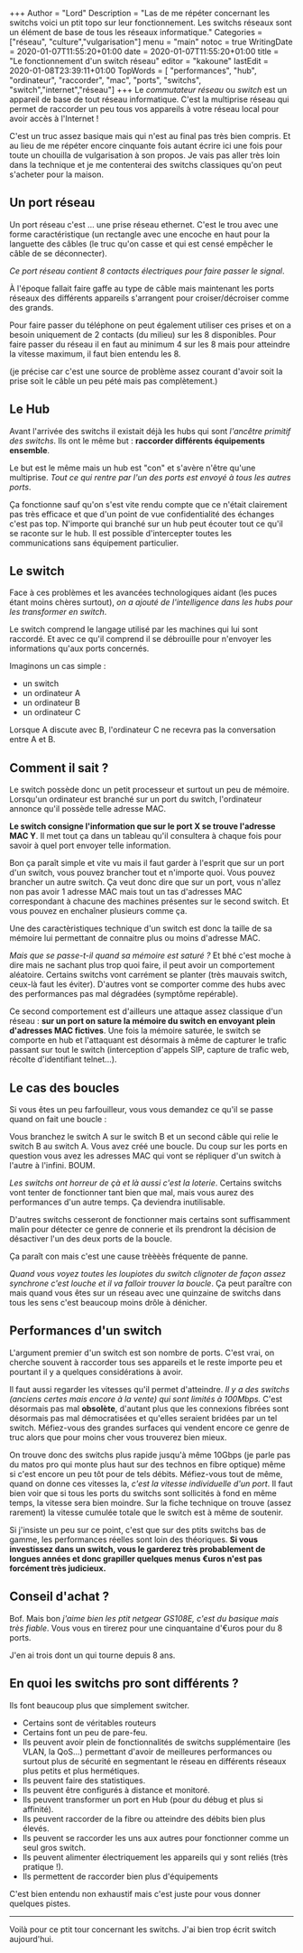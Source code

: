 +++
Author = "Lord"
Description = "Las de me répéter concernant les switchs voici un ptit topo sur leur fonctionnement. Les switchs réseaux sont un élément de base de tous les réseaux informatique."
Categories = ["réseau", "culture","vulgarisation"]
menu = "main"
notoc = true
WritingDate = 2020-01-07T11:55:20+01:00
date = 2020-01-07T11:55:20+01:00
title = "Le fonctionnement d'un switch réseau"
editor = "kakoune"
lastEdit = 2020-01-08T23:39:11+01:00
TopWords = [  "performances", "hub", "ordinateur", "raccorder", "mac", "ports", "switchs", "switch","internet","réseau"]
+++
Le *commutateur réseau* ou *switch* est un appareil de base de tout réseau informatique.
C'est la multiprise réseau qui permet de raccorder un peu tous vos appareils à votre réseau local pour avoir accès à l'Internet !

C'est un truc assez basique mais qui n'est au final pas très bien compris.
Et au lieu de me répéter encore cinquante fois autant écrire ici une fois pour toute un chouilla de vulgarisation à son propos.
Je vais pas aller très loin dans la technique et je me contenterai des switchs classiques qu'on peut s'acheter pour la maison.

## Un port réseau
Un port réseau c'est … une prise réseau ethernet.
C'est le trou avec une forme caractéristique (un rectangle avec une encoche en haut pour la languette des câbles (le truc qu'on casse et qui est censé empêcher le câble de se déconnecter).

*Ce port réseau contient 8 contacts électriques pour faire passer le signal*.

À l'époque fallait faire gaffe au type de câble mais maintenant les ports réseaux des différents appareils s'arrangent pour croiser/décroiser comme des grands.

Pour faire passer du téléphone on peut également utiliser ces prises et on a besoin uniquement de 2 contacts (du milieu) sur les 8 disponibles.
Pour faire passer du réseau il en faut au minimum 4 sur les 8 mais pour atteindre la vitesse maximum, il faut bien entendu les 8.

(je précise car c'est une source de problème assez courant d'avoir soit la prise soit le câble un peu pété mais pas complètement.)

## Le Hub
Avant l'arrivée des switchs il existait déjà les hubs qui sont *l'ancêtre primitif des switchs*.
Ils ont le même but : **raccorder différents équipements ensemble**.

Le but est le même mais un hub est "con" et s'avère n'être qu'une multiprise.
*Tout ce qui rentre par l'un des ports est envoyé à tous les autres ports*.

Ça fonctionne sauf qu'on s'est vite rendu compte que ce n'était clairement pas très efficace et que d'un point de vue confidentialité des échanges c'est pas top.
N'importe qui branché sur un hub peut écouter tout ce qu'il se raconte sur le hub.
Il est possible d'intercepter toutes les communications sans équipement particulier.

## Le switch
Face à ces problèmes et les avancées technologiques aidant (les puces étant moins chères surtout), *on a ajouté de l'intelligence dans les hubs pour les transformer en switch*.

Le switch comprend le langage utilisé par les machines qui lui sont raccordé.
Et avec ce qu'il comprend il se débrouille pour n'envoyer les informations qu'aux ports concernés.

Imaginons un cas simple :

  - un switch
  - un ordinateur A
  - un ordinateur B
  - un ordinateur C

Lorsque A discute avec B, l'ordinateur C ne recevra pas la conversation entre A et B.

## Comment il sait ?
Le switch possède donc un petit processeur et surtout un peu de mémoire.
Lorsqu'un ordinateur est branché sur un port du switch, l'ordinateur annonce qu'il possède telle adresse MAC.

**Le switch consigne l'information que sur le port X se trouve l'adresse MAC Y**.
Il met tout ça dans un tableau qu'il consultera à chaque fois pour savoir à quel port envoyer telle information.

Bon ça paraît simple et vite vu mais il faut garder à l'esprit que sur un port d'un switch, vous pouvez brancher tout et n'importe quoi.
Vous pouvez brancher un autre switch.
Ça veut donc dire que sur un port, vous n'allez non pas avoir 1 adresse MAC mais tout un tas d'adresses MAC correspondant à chacune des machines présentes sur le second switch.
Et vous pouvez en enchaîner plusieurs comme ça.

Une des caractèristiques technique d'un switch est donc la taille de sa mémoire lui permettant de connaitre plus ou moins d'adresse MAC.

*Mais que se passe-t-il quand sa mémoire est saturé ?*
Et bhé c'est moche à dire mais ne sachant plus trop quoi faire, il peut avoir un comportement aléatoire.
Certains switchs vont carrément se planter (très mauvais switch, ceux-là faut les éviter).
D'autres vont se comporter comme des hubs avec des performances pas mal dégradées (symptôme repérable).

Ce second comportement est d'ailleurs une attaque assez classique d'un réseau : **sur un port on sature la mémoire du switch en envoyant plein d'adresses MAC fictives**.
Une fois la mémoire saturée, le switch se comporte en hub et l'attaquant est désormais à même de capturer le trafic passant sur tout le switch (interception d'appels SIP, capture de trafic web, récolte d'identifiant telnet…).

## Le cas des boucles
Si vous êtes un peu farfouilleur, vous vous demandez ce qu'il se passe quand on fait une boucle :

Vous branchez le switch A sur le switch B et un second câble qui relie le switch B au switch A.
Vous avez créé une boucle.
Du coup sur les ports en question vous avez les adresses MAC qui vont se répliquer d'un switch à l'autre à l'infini.
BOUM.

*Les switchs ont horreur de çà et là aussi c'est la loterie*.
Certains switchs vont tenter de fonctionner tant bien que mal, mais vous aurez des performances d'un autre temps.
Ça deviendra inutilisable.

D'autres switchs cesseront de fonctionner mais certains sont suffisamment malin pour détecter ce genre de connerie et ils prendront la décision de désactiver l'un des deux ports de la boucle.

Ça paraît con mais c'est une cause trèèèès fréquente de panne.

*Quand vous voyez toutes les loupiotes du switch clignoter de façon assez synchrone c'est louche et il va falloir trouver la boucle*.
Ça peut paraître con mais quand vous êtes sur un réseau avec une quinzaine de switchs dans tous les sens c'est beaucoup moins drôle à dénicher.


## Performances d'un switch
L'argument premier d'un switch est son nombre de ports.
C'est vrai, on cherche souvent à raccorder tous ses appareils et le reste importe peu et pourtant il y a quelques considérations à avoir.

Il faut aussi regarder les vitesses qu'il permet d'atteindre.
*Il y a des switchs (anciens certes mais encore à la vente) qui sont limités à 100Mbps.*
C'est désormais pas mal **obsolète**, d'autant plus que les connexions fibrées sont désormais pas mal démocratisées et qu'elles seraient bridées par un tel switch.
Méfiez-vous des grandes surfaces qui vendent encore ce genre de truc alors que pour moins cher vous trouverez bien mieux.

On trouve donc des switchs plus rapide jusqu'à même 10Gbps (je parle pas du matos pro qui monte plus haut sur des technos en fibre optique) même si c'est encore un peu tôt pour de tels débits.
Méfiez-vous tout de même, quand on donne ces vitesses la, *c'est la vitesse individuelle d'un port*.
Il faut bien voir que si tous les ports du switchs sont sollicités à fond en même temps, la vitesse sera bien moindre.
Sur la fiche technique on trouve (assez rarement) la vitesse cumulée totale que le switch est à même de soutenir.

Si j'insiste un peu sur ce point, c'est que sur des ptits switchs bas de gamme, les performances réelles sont loin des théoriques.
**Si vous investissez dans un switch, vous le garderez très probablement de longues années et donc grapiller quelques menus €uros n'est pas forcément très judicieux.**

## Conseil d'achat ?
Bof.
Mais bon *j'aime bien les ptit netgear GS108E, c'est du basique mais très fiable*.
Vous vous en tirerez pour une cinquantaine d'€uros pour du 8 ports.

J'en ai trois dont un qui tourne depuis 8 ans.

## En quoi les switchs pro sont différents ?
Ils font beaucoup plus que simplement switcher.

 - Certains sont de véritables routeurs
 - Certains font un peu de pare-feu.
  - Ils peuvent avoir plein de fonctionnalités de switchs supplémentaire (les VLAN, la QoS…) permettant d'avoir de meilleures performances ou surtout plus de sécurité en segmentant le réseau en différents réseaux plus petits et plus hermétiques.
  - Ils peuvent faire des statistiques.
  - Ils peuvent être configurés à distance et monitoré.
  - Ils peuvent transformer un port en Hub (pour du débug et plus si affinité).
  - Ils peuvent raccorder de la fibre ou atteindre des débits bien plus élevés.
  - Ils peuvent se raccorder les uns aux autres pour fonctionner comme un seul gros switch.
  - Ils peuvent alimenter électriquement les appareils qui y sont reliés (très pratique !).
  - Ils permettent de raccorder bien plus d'équipements

C'est bien entendu non exhaustif mais c'est juste pour vous donner quelques pistes.

-----------

Voilà pour ce ptit tour concernant les switchs.
J'ai bien trop écrit switch aujourd'hui.

